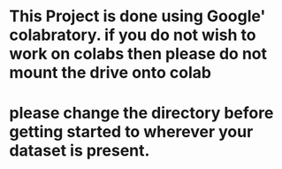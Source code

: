 # This Project is done using Google' colabratory. if you do not wish to work on colabs then please do not mount the drive onto colab
# please change the directory before getting started to wherever your dataset is present.
